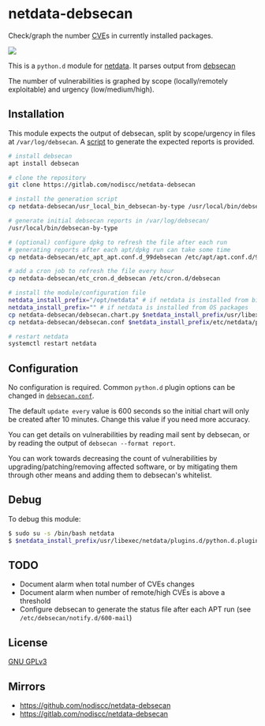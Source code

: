 # netdata-debsecan

Check/graph the number [CVE](https://en.wikipedia.org/wiki/Common_Vulnerabilities_and_Exposures)s in currently installed packages.

![](https://i.imgur.com/OIu846o.png)

This is a `python.d` module for [netdata](https://my-netdata.io/). It parses output from [debsecan](https://manpages.debian.org/stretch/debsecan/debsecan.1.en.html)

The number of vulnerabilities is graphed by scope (locally/remotely exploitable) and urgency (low/medium/high).



## Installation

This module expects the output of debsecan, split by scope/urgency in files at `/var/log/debsecan`. A [script](usr_local_bin_debsecan-by-type) to generate the expected reports is provided.

```bash
# install debsecan
apt install debsecan

# clone the repository
git clone https://gitlab.com/nodiscc/netdata-debsecan

# install the generation script
cp netdata-debsecan/usr_local_bin_debsecan-by-type /usr/local/bin/debsecan-by-type

# generate initial debsecan reports in /var/log/debsecan/
/usr/local/bin/debsecan-by-type

# (optional) configure dpkg to refresh the file after each run
# generating reports after each apt/dpkg run can take some time
cp netdata-debsecan/etc_apt_apt.conf.d_99debsecan /etc/apt/apt.conf.d/99debsecan

# add a cron job to refresh the file every hour
cp netdata-debsecan/etc_cron.d_debsecan /etc/cron.d/debsecan

# install the module/configuration file
netdata_install_prefix="/opt/netdata" # if netdata is installed from binary/.run script
netdata_install_prefix="" # if netdata is installed from OS packages
cp netdata-debsecan/debsecan.chart.py $netdata_install_prefix/usr/libexec/netdata/python.d/
cp netdata-debsecan/debsecan.conf $netdata_install_prefix/etc/netdata/python.d/

# restart netdata
systemctl restart netdata

```


## Configuration

No configuration is required. Common `python.d` plugin options can be changed in [`debsecan.conf`](debsecan.conf).

The default `update every` value is 600 seconds so the initial chart will only be created after 10 minutes. Change this value if you need more accuracy.

You can get details on vulnerabilities by reading mail sent by debsecan, or by reading the output of `debsecan --format report`.

You can work towards decreasing the count of vulnerabilities by upgrading/patching/removing affected software, or by mitigating them through other means and adding them to debsecan's whitelist.

## Debug

To debug this module:

```bash
$ sudo su -s /bin/bash netdata
$ $netdata_install_prefix/usr/libexec/netdata/plugins.d/python.d.plugin 1  debug trace debsecan
```

## TODO

- Document alarm when total number of CVEs changes
- Document alarm when number of remote/high CVEs is above a threshold
- Configure debsecan to generate the status file after each APT run (see `/etc/debsecan/notify.d/600-mail`)

## License

[GNU GPLv3](LICENSE)

## Mirrors

- https://github.com/nodiscc/netdata-debsecan
- https://gitlab.com/nodiscc/netdata-debsecan

